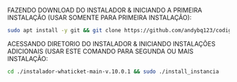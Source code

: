 FAZENDO DOWNLOAD DO INSTALADOR & INICIANDO A PRIMEIRA INSTALAÇÃO (USAR SOMENTE PARA PRIMEIRA INSTALAÇÃO):

```bash
sudo apt install -y git && git clone https://github.com/andybq123/codigo-saas.git && sudo chmod -R 777 instalador-whaticket-main-v.10.0.1 && cd instalador-whaticket-main-v.10.0.1 && sudo ./install_primaria
```

ACESSANDO DIRETORIO DO INSTALADOR & INICIANDO INSTALAÇÕES ADICIONAIS (USAR ESTE COMANDO PARA SEGUNDA OU MAIS INSTALAÇÃO:
```bash
cd ./instalador-whaticket-main-v.10.0.1 && sudo ./install_instancia
```


